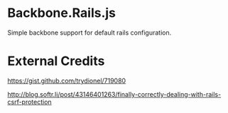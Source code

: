 Backbone.Rails.js
=================

Simple backbone support for default rails configuration.

# External Credits

https://gist.github.com/trydionel/719080

http://blog.softr.li/post/43146401263/finally-correctly-dealing-with-rails-csrf-protection
